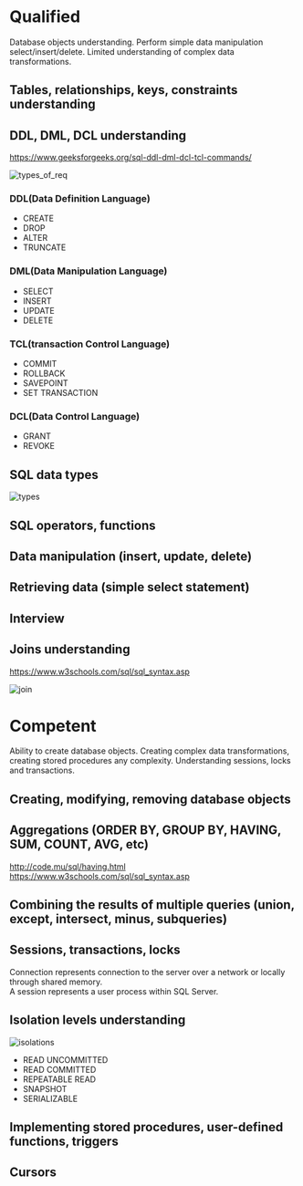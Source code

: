 # Qualified
Database objects understanding. Perform simple data manipulation select/insert/delete. Limited understanding of complex data transformations.  

## Tables, relationships, keys, constraints understanding

## DDL, DML, DCL understanding

https://www.geeksforgeeks.org/sql-ddl-dml-dcl-tcl-commands/

![types_of_req](https://kdiv.files.wordpress.com/2015/04/sql-lang.jpg)

### DDL(Data Definition Language)
* CREATE
* DROP
* ALTER
* TRUNCATE

### DML(Data Manipulation Language)
* SELECT
* INSERT
* UPDATE
* DELETE

### TCL(transaction Control Language)
* COMMIT
* ROLLBACK
* SAVEPOINT
* SET TRANSACTION

### DCL(Data Control Language)
* GRANT
* REVOKE

## SQL data types
![types](https://cdn.journaldev.com/wp-content/uploads/2017/11/sql-data-types.png)

## SQL operators, functions

## Data manipulation (insert, update, delete)

## Retrieving data (simple select statement)

## Interview

## Joins understanding

https://www.w3schools.com/sql/sql_syntax.asp

![join](http://i.imgur.com/1m55Wqo.jpg)

# Competent
Ability to create database objects. Creating complex data transformations, creating stored procedures any complexity. Understanding sessions, locks and transactions.  

## Creating, modifying, removing database objects

## Aggregations (ORDER BY, GROUP BY, HAVING, SUM, COUNT, AVG, etc)

http://code.mu/sql/having.html
https://www.w3schools.com/sql/sql_syntax.asp

## Combining the results of multiple queries (union, except, intersect, minus, subqueries)

## Sessions, transactions, locks
Connection represents connection to the server over a network or locally through shared memory.  
A session represents a user process within SQL Server.  

## Isolation levels understanding

![isolations](https://cdn-images-1.medium.com/max/1200/1*aVUjZGDsABi9ajwxLggKlQ.jpeg)

* READ UNCOMMITTED
* READ COMMITTED
* REPEATABLE READ
* SNAPSHOT
* SERIALIZABLE
    
    

## Implementing stored procedures, user-defined functions, triggers

## Cursors
